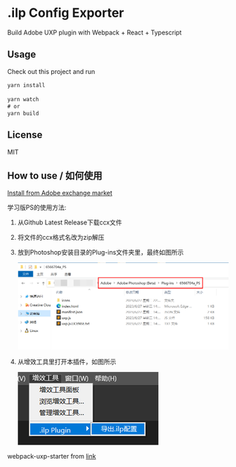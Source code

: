 # .ilp Config Exporter

Build Adobe UXP plugin with Webpack + React + Typescript

## Usage

Check out this project and run

```
yarn install

yarn watch
# or
yarn build
```

## License

MIT

## How to use / 如何使用

[Install from Adobe exchange market](https://exchange.adobe.com/apps/cc/6566704a)

学习版PS的使用方法:

1. 从Github Latest Release下载ccx文件
2. 将文件的ccx格式名改为zip解压
3. 放到Photoshop安装目录的Plug-ins文件夹里，最终如图所示

   ![路径](https://raw.githubusercontent.com/gzlock/images/master/ilp/path.png)
4. 从增效工具里打开本插件，如图所示

   ![从增效工具里打开本插件](https://raw.githubusercontent.com/gzlock/images/master/ilp/plugin.png)

webpack-uxp-starter from [link](https://github.com/emptykid/webpack-uxp-starter)